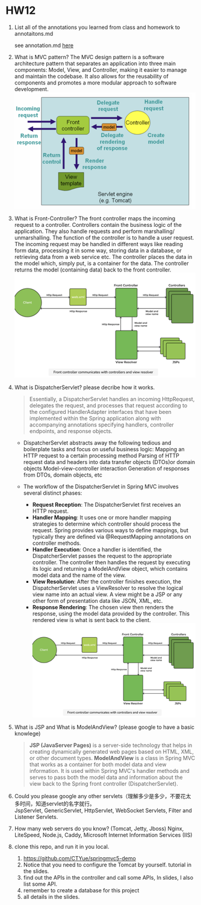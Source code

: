 # HW12
1. List all of the annotations you learned from class and homework to annotaitons.md  
     
    see annotation.md [here](annotation.md)

2. What is MVC pattern?
   The MVC design pattern is a software architecture pattern that separates an application into three main components: Model, View, and Controller, making it easier to manage and maintain the codebase. It also allows for the reusability of components and promotes a more modular approach to software development.
    ![img](hw44_img1.png)
3. What is Front-Controller?
   The front controller maps the incoming request to a controller. Controllers contain the business logic of the application. They also handle requests and perform marshalling/ unmarshalling. The function of the controller is to handle a user request. The incoming request may be handled in different ways like reading form data, processing it in some way, storing data in a database, or retrieving data from a web service etc. The controller places the data in the model which, simply put, is a container for the data. The controller returns the model (containing data) back to the front controller.
   ![img](hw44_img2.png)
4. What is DispatcherServlet? please decribe how it works.
    > Essentially, a DispatcherServlet handles an incoming HttpRequest, delegates the request, and processes that request according to the configured HandlerAdapter interfaces that have been implemented within the Spring application along with accompanying annotations specifying handlers, controller endpoints, and response objects.
   
   * DispatcherServlet abstracts away the following tedious and boilerplate tasks and focus on useful business logic:
       Mapping an HTTP request to a certain processing method
       Parsing of HTTP request data and headers into data transfer objects (DTOs)or domain objects Model-view-controller interaction
       Generation of responses from DTOs, domain objects, etc

   * The workflow of the DispatcherServlet in Spring MVC involves several distinct phases:
      - **Request Reception**: The DispatcherServlet first receives an HTTP request.
      - **Handler Mapping**: It uses one or more handler mapping strategies to determine which controller should process the request. Spring provides various ways to define mappings, but typically they are defined via @RequestMapping annotations on controller methods.
      - **Handler Execution**: Once a handler is identified, the DispatcherServlet passes the request to the appropriate controller. The controller then handles the request by executing its logic and returning a ModelAndView object, which contains model data and the name of the view.
      - **View Resolution**: After the controller finishes execution, the DispatcherServlet uses a ViewResolver to resolve the logical view name into an actual view. A view might be a JSP or any other form of presentation data like JSON, XML, etc.
      - **Response Rendering**: The chosen view then renders the response, using the model data provided by the controller. This rendered view is what is sent back to the client.
   ![img](hw44_img2.png)
     
5. What is JSP and What is ModelAndView? (please google to have a basic knowlege)
   > **JSP (JavaServer Pages)** is a server-side technology that helps in creating dynamically generated web pages based on HTML, XML, or other document types.
   > **ModelAndView** is a class in Spring MVC that works as a container for both model data and view information. It is used within Spring MVC's handler methods and serves to pass both the model data and information about the view back to the Spring front controller (DispatcherServlet).
    
6. Could you please google any other servlets（理解多少是多少，不要花太多时间，知道servlet的名字就行。  
   JspServlet, GenericServlet, HttpServlet, WebSocket Servlets, Filter and Listener Servlets.
   
7. How many web servers do you know? (Tomcat, Jetty, Jboss)
   Nginx, LiteSpeed, Node.js, Caddy, Microsoft Internet Information Services (IIS)
8. clone this repo, and run it in you local.
   1. https://github.com/CTYue/springmvc5-demo
   2. Notice that you need to configure the Tomcat by yourself. tutorial in the slides.
   3. find out the APIs in the controller and call some APIs, In slides, I also list some API.
   4. remember to create a database for this project
   5. all details in the slides.